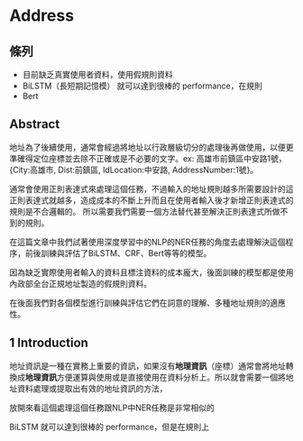 # Address

## 條列

- 目前缺乏真實使用者資料，使用假規則資料
- BiLSTM（長短期記憶模） 就可以達到很棒的 performance，在規則
- Bert 

## Abstract

地址為了後續使用，通常會經過將地址以行政層級切分的處理後再做使用，以便更準確得定位座標並去除不正確或是不必要的文字。ex: 高雄市前鎮區中安路1號，{City:高雄市, Dist:前鎮區, IdLocation:中安路, AddressNumber:1號}。

通常會使用正則表達式來處理這個任務，不過輸入的地址規則越多所需要設計的這正則表達式就越多，造成成本的不斷上升而且在使用者輸入後才新增正則表達式的規則是不合邏輯的。
所以需要我們需要一個方法替代甚至解決正則表達式所做不到的規則。

在這篇文章中我們試著使用深度學習中的NLP的NER任務的角度去處理解決這個程序，前後訓練與評估了BiLSTM、CRF、Bert等等的模型。

因為缺乏實際使用者輸入的資料且標注資料的成本龐大，後面訓練的模型都是使用內政部全台正規地址製造的假規則資料。

在後面我們對各個模型進行訓練與評估它們在詞意的理解、多種地址規則的適應性。

## 1 Introduction

地址資訊是一種在實務上重要的資訊，如果沒有**地理資訊**（座標）通常會將地址轉換成**地理資訊**方便運算與使用或是直接使用在資料分析上。所以就會需要一個將地址資料處理或提取出有效的地址資訊的方法，

放開來看這個處理這個任務跟NLP中NER任務是非常相似的

BiLSTM 就可以達到很棒的 performance，但是在規則上
